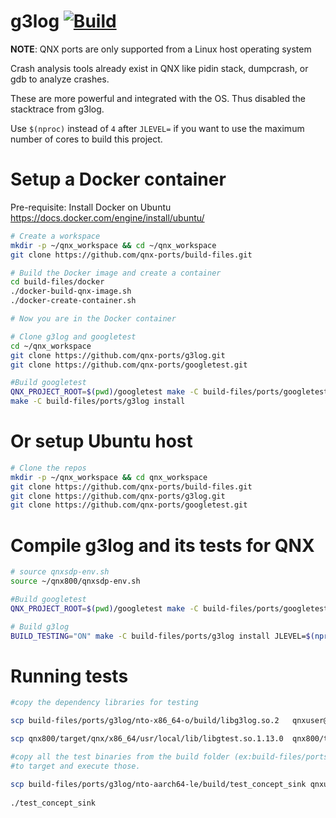 # g3log [![Build](https://github.com/qnx-ports/build-files/actions/workflows/g3log.yml/badge.svg)](https://github.com/qnx-ports/build-files/actions/workflows/g3log.yml)

**NOTE**: QNX ports are only supported from a Linux host operating system

Crash analysis tools already exist in QNX like pidin stack, dumpcrash, or gdb to analyze crashes.

These are more powerful and integrated with the OS. Thus disabled the stacktrace from g3log.

Use `$(nproc)` instead of `4` after `JLEVEL=` if you want to use the maximum number of cores to build this project.

# Setup a Docker container

Pre-requisite: Install Docker on Ubuntu https://docs.docker.com/engine/install/ubuntu/
```bash
# Create a workspace
mkdir -p ~/qnx_workspace && cd ~/qnx_workspace
git clone https://github.com/qnx-ports/build-files.git

# Build the Docker image and create a container
cd build-files/docker
./docker-build-qnx-image.sh
./docker-create-container.sh

# Now you are in the Docker container

# Clone g3log and googletest
cd ~/qnx_workspace
git clone https://github.com/qnx-ports/g3log.git
git clone https://github.com/qnx-ports/googletest.git

#Build googletest
QNX_PROJECT_ROOT=$(pwd)/googletest make -C build-files/ports/googletest install
make -C build-files/ports/g3log install

```


# Or setup Ubuntu host
```bash
# Clone the repos
mkdir -p ~/qnx_workspace && cd qnx_workspace
git clone https://github.com/qnx-ports/build-files.git
git clone https://github.com/qnx-ports/g3log.git
git clone https://github.com/qnx-ports/googletest.git

```

# Compile g3log and its tests for QNX
```bash
# source qnxsdp-env.sh
source ~/qnx800/qnxsdp-env.sh

#Build googletest
QNX_PROJECT_ROOT=$(pwd)/googletest make -C build-files/ports/googletest install

# Build g3log
BUILD_TESTING="ON" make -C build-files/ports/g3log install JLEVEL=$(nproc) [INSTALL_ROOT_nto=PATH_TO_YOUR_STAGING_AREA USE_INSTALL_ROOT=true]

```
# Running tests

```bash
#copy the dependency libraries for testing

scp build-files/ports/g3log/nto-x86_64-o/build/libg3log.so.2   qnxuser@$TARGET_HOST:/data/home/qnxuser/

scp qnx800/target/qnx/x86_64/usr/local/lib/libgtest.so.1.13.0  qnx800/target/qnx/x86_64/usr/local/lib/libgtest_main.so.1.13.0 qnxuser@$TARGET_HOST:/data/home/qnxuser/

#copy all the test binaries from the build folder (ex:build-files/ports/g3log/nto-aarch64-le/build/test_concept_sink)
#to target and execute those.

scp build-files/ports/g3log/nto-aarch64-le/build/test_concept_sink qnxuser@$TARGET_HOST:/data/home/qnxuser/
 
./test_concept_sink

```
